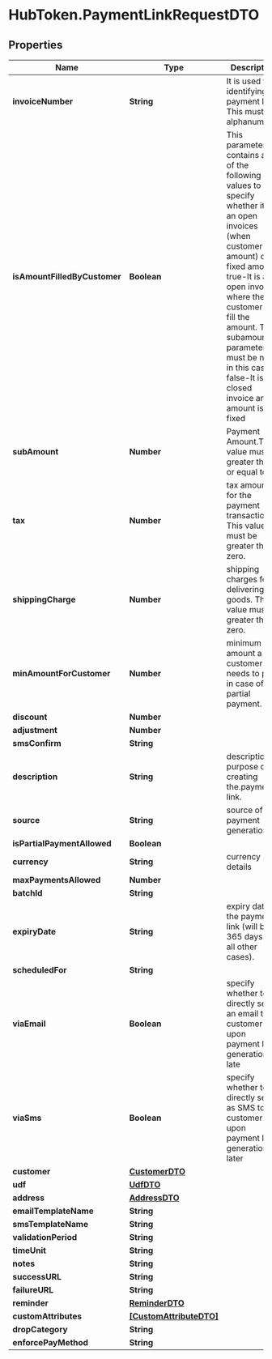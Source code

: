 # HubToken.PaymentLinkRequestDTO

## Properties

Name | Type | Description | Notes
------------ | ------------- | ------------- | -------------
**invoiceNumber** | **String** | It is used for identifying a payment link. This must be alphanumeric. | [optional] 
**isAmountFilledByCustomer** | **Boolean** | This parameter contains any of the following values to specify whether it is an open invoices (when customer fills amount) or fixed amount  true-It is an open invoice where the customer can fill the amount. The subamount parameter must be null in this case  false-It is closed invoice and amount is fixed | [optional] 
**subAmount** | **Number** | Payment Amount.The value must be greater than or equal to 1 | [optional] 
**tax** | **Number** |  tax amount for the payment transaction. This value must be greater than zero. | [optional] 
**shippingCharge** | **Number** |  shipping charges for delivering the goods. This value must be greater than zero. | [optional] 
**minAmountForCustomer** | **Number** |  minimum amount a customer needs to pay in case of partial payment. | [optional] 
**discount** | **Number** |  | [optional] 
**adjustment** | **Number** |  | [optional] 
**smsConfirm** | **String** |  | [optional] 
**description** | **String** | description or purpose of creating the.payment link. | 
**source** | **String** | source of payment generation. | 
**isPartialPaymentAllowed** | **Boolean** |  | [optional] 
**currency** | **String** | currency details | [optional] 
**maxPaymentsAllowed** | **Number** |  | [optional] 
**batchId** | **String** |  | [optional] 
**expiryDate** | **String** | expiry date of the payment link (will be 365 days in all other cases). | [optional] 
**scheduledFor** | **String** |  | [optional] 
**viaEmail** | **Boolean** | specify whether to directly send an email to customer upon payment link generation or late | [optional] 
**viaSms** | **Boolean** | specify whether to directly send as SMS to customer upon payment link generation or later | [optional] 
**customer** | [**CustomerDTO**](CustomerDTO.md) |  | [optional] 
**udf** | [**UdfDTO**](UdfDTO.md) |  | [optional] 
**address** | [**AddressDTO**](AddressDTO.md) |  | [optional] 
**emailTemplateName** | **String** |  | [optional] 
**smsTemplateName** | **String** |  | [optional] 
**validationPeriod** | **String** |  | [optional] 
**timeUnit** | **String** |  | [optional] 
**notes** | **String** |  | [optional] 
**successURL** | **String** |  | [optional] 
**failureURL** | **String** |  | [optional] 
**reminder** | [**ReminderDTO**](ReminderDTO.md) |  | [optional] 
**customAttributes** | [**[CustomAttributeDTO]**](CustomAttributeDTO.md) |  | [optional] 
**dropCategory** | **String** |  | [optional] 
**enforcePayMethod** | **String** |  | [optional] 


